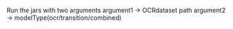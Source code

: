 Run the jars with two arguments
argument1 -> OCRdataset path
argument2 -> modelType(ocr/transition/combined)